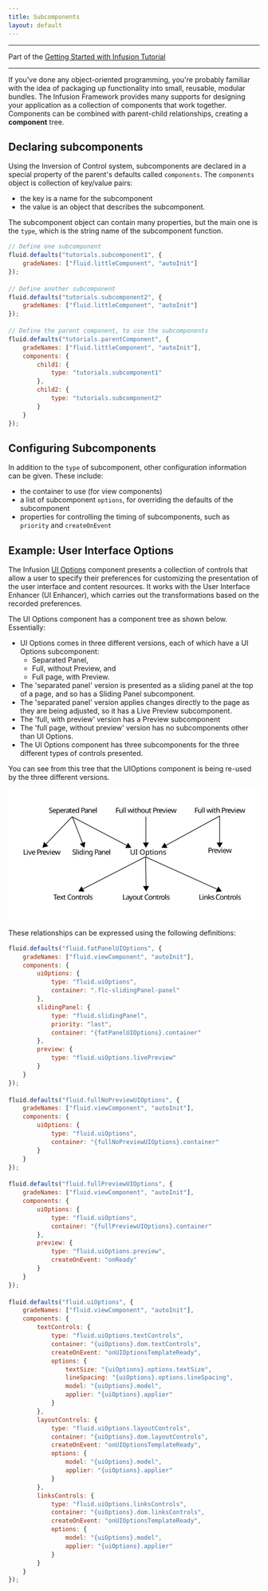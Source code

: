 ```yaml
---
title: Subcomponents
layout: default
---
```


---
Part of the [Getting Started with Infusion Tutorial](GettingStartedWithInfusion.md)

---

If you've done any object-oriented programming, you're probably familiar with the idea of packaging up functionality into small, reusable, modular bundles. The Infusion Framework provides many supports for designing your application as a collection of components that work together. Components can be combined with parent-child relationships, creating a **component** tree.

## Declaring subcomponents ##

Using the Inversion of Control system, subcomponents are declared in a special property of the parent's defaults called `components`. The `components` object is collection of key/value pairs:

* the key is a name for the subcomponent
* the value is an object that describes the subcomponent.

The subcomponent object can contain many properties, but the main one is the `type`, which is the string name of the subcomponent function.

```javascript
// Define one subcomponent
fluid.defaults("tutorials.subcomponent1", {
    gradeNames: ["fluid.littleComponent", "autoInit"]
});

// Define another subcomponent
fluid.defaults("tutorials.subcomponent2", {
    gradeNames: ["fluid.littleComponent", "autoInit"]
});

// Define the parent component, to use the subcomponents
fluid.defaults("tutorials.parentComponent", {
    gradeNames: ["fluid.littleComponent", "autoInit"],
    components: {
        child1: {
            type: "tutorials.subcomponent1"
        },
        child2: {
            type: "tutorials.subcomponent2"
        }
    }
});
```

## Configuring Subcomponents ##

In addition to the `type` of subcomponent, other configuration information can be given. These include:

* the container to use (for view components)
* a list of subcomponent `options`, for overriding the defaults of the subcomponent
* properties for controlling the timing of subcomponents, such as `priority` and `createOnEvent`

## Example: User Interface Options ##

The Infusion [UI Options](../to-do/UserInterfaceOptions.md) component presents a collection of controls that allow a user to specify their preferences for customizing the presentation of the user interface and content resources. It works with the User Interface Enhancer (UI Enhancer), which carries out the transformations based on the recorded preferences.

The UI Options component has a component tree as shown below. Essentially:

* UI Options comes in three different versions, each of which have a UI Options subcomponent:
    * Separated Panel,
    * Full, without Preview, and
    * Full page, with Preview.
* The 'separated panel' version is presented as a sliding panel at the top of a page, and so has a Sliding Panel subcomponent.
* The 'separated panel' version applies changes directly to the page as they are being adjusted, so it has a Live Preview subcomponent.
* The 'full, with preview' version has a Preview subcomponent
* The 'full page, without preview' version has no subcomponents other than UI Options.
* The UI Options component has three subcomponents for the three different types of controls presented.

You can see from this tree that the UIOptions component is being re-used by the three different versions.

![Diagram showing UI Option's component tree](../images/uiOptions-component-tree.svg)

These relationships can be expressed using the following definitions:

```javascript
fluid.defaults("fluid.fatPanelUIOptions", {
    gradeNames: ["fluid.viewComponent", "autoInit"],
    components: {
        uiOptions: {
            type: "fluid.uiOptions",
            container: ".flc-slidingPanel-panel"
        },
        slidingPanel: {
            type: "fluid.slidingPanel",
            priority: "last",
            container: "{fatPanelUIOptions}.container"
        },
        preview: {
            type: "fluid.uiOptions.livePreview"
        }
    }
});

fluid.defaults("fluid.fullNoPreviewUIOptions", {
    gradeNames: ["fluid.viewComponent", "autoInit"],
    components: {
        uiOptions: {
            type: "fluid.uiOptions",
            container: "{fullNoPreviewUIOptions}.container"
        }
    }
});

fluid.defaults("fluid.fullPreviewUIOptions", {
    gradeNames: ["fluid.viewComponent", "autoInit"],
    components: {
        uiOptions: {
            type: "fluid.uiOptions",
            container: "{fullPreviewUIOptions}.container"
        },
        preview: {
            type: "fluid.uiOptions.preview",
            createOnEvent: "onReady"
        }
    }
});

fluid.defaults("fluid.uiOptions", {
    gradeNames: ["fluid.viewComponent", "autoInit"],
    components: {
        textControls: {
            type: "fluid.uiOptions.textControls",
            container: "{uiOptions}.dom.textControls",
            createOnEvent: "onUIOptionsTemplateReady",
            options: {
                textSize: "{uiOptions}.options.textSize",
                lineSpacing: "{uiOptions}.options.lineSpacing",
                model: "{uiOptions}.model",
                applier: "{uiOptions}.applier"
            }
        },
        layoutControls: {
            type: "fluid.uiOptions.layoutControls",
            container: "{uiOptions}.dom.layoutControls",
            createOnEvent: "onUIOptionsTemplateReady",
            options: {
                model: "{uiOptions}.model",
                applier: "{uiOptions}.applier"
            }
        },
        linksControls: {
            type: "fluid.uiOptions.linksControls",
            container: "{uiOptions}.dom.linksControls",
            createOnEvent: "onUIOptionsTemplateReady",
            options: {
                model: "{uiOptions}.model",
                applier: "{uiOptions}.applier"
            }
        }
    }
});
```
